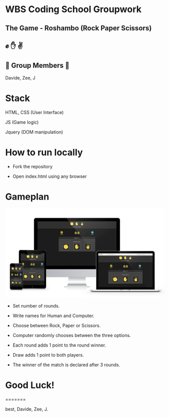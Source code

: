 # WBS Coding School Groupwork
## The Game - Roshambo (Rock Paper Scissors) 
## :fist: :hand: :v:

## :tada: Group Members :beer:
Davide, Zee, J


# Stack

HTML, CSS (User Interface) 

JS (Game logic)

Jquery (DOM manipulation)

# How to run locally

* Fork the repository

* Open index.html using any browser

# Gameplan
<img src="./roshambo.png" width="800">

* Set number of rounds.

* Write names for Human and Computer.

* Choose between Rock, Paper or Scissors.

* Computer randomly chooses between the three options.

* Each round adds 1 point to the round winner.

* Draw adds 1 point to both players.

* The winner of the match is declared after 3 rounds.

# Good Luck!
=======

best,
Davide, Zee, J.


